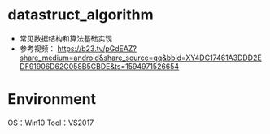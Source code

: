 # datastruct_algorithm

- 常见数据结构和算法基础实现
- 参考视频： https://b23.tv/pGdEAZ?share_medium=android&share_source=qq&bbid=XY4DC17461A3DDD2EDF91906D62C058B5CBDE&ts=1594971526654

  
# Environment
  OS：Win10
  Tool：VS2017
